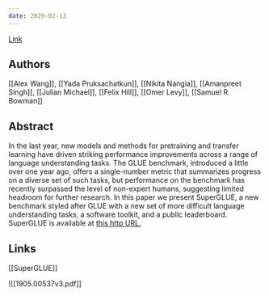 ```yaml
---
date: 2020-02-13
---
```

[Link](https://arxiv.org/abs/1905.00537)



## Authors
[[Alex Wang]], [[Yada Pruksachatkun]], [[Nikita Nangia]], [[Amanpreet Singh]], [[Julian Michael]], [[Felix Hill]], [[Omer Levy]], [[Samuel R. Bowman]]
## Abstract
In the last year, new models and methods for pretraining and transfer learning have driven striking performance improvements across a range of language understanding tasks. The GLUE benchmark, introduced a little over one year ago, offers a single-number metric that summarizes progress on a diverse set of such tasks, but performance on the benchmark has recently surpassed the level of non-expert humans, suggesting limited headroom for further research. In this paper we present SuperGLUE, a new benchmark styled after GLUE with a new set of more difficult language understanding tasks, a software toolkit, and a public leaderboard. SuperGLUE is available at [this http URL.](http://super.gluebenchmark.com/) 
## Links
[[SuperGLUE]]

![[1905.00537v3.pdf]] 



